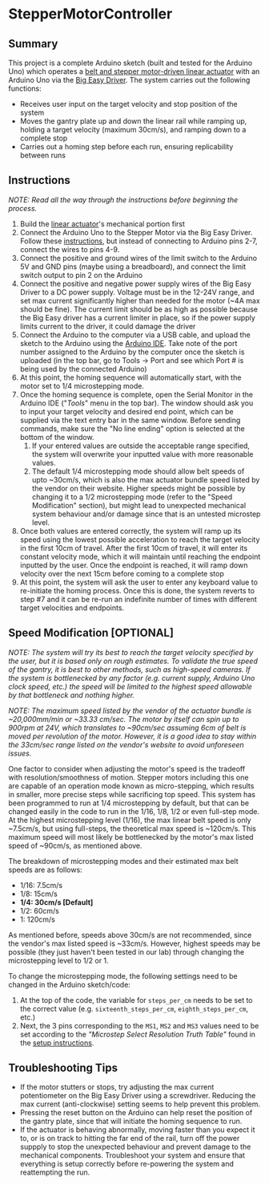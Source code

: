 # StepperMotorController

## Summary

This project is a complete Arduino sketch (built and tested for the Arduino Uno) which operates a [belt and stepper motor-driven linear actuator](https://openbuildspartstore.com/v-slot-nema-17-linear-actuator-bundle-belt-driven/) with an Arduino Uno via the [Big Easy Driver](https://www.sparkfun.com/products/12859). The system carries out the following functions:

* Receives user input on the target velocity and stop position of the system
* Moves the gantry plate up and down the linear rail while ramping up, holding a target velocity (maximum 30cm/s), and ramping down to a complete stop
* Carries out a homing step before each run, ensuring replicability between runs


## Instructions

_NOTE: Read all the way through the instructions before beginning the process._

1. Build the [linear actuator](https://openbuildspartstore.com/v-slot-nema-17-linear-actuator-bundle-belt-driven/)'s mechanical portion first 
2. Connect the Arduino Uno to the Stepper Motor via the Big Easy Driver. Follow these [instructions](https://learn.sparkfun.com/tutorials/big-easy-driver-hookup-guide?_ga=2.116967247.876811756.1622225245-1078570728.1616535972), but instead of connecting to Arduino pins 2-7, connect the wires to pins 4-9.
3. Connect the positive and ground wires of the limit switch to the Arduino 5V and GND pins (maybe using a breadboard), and connect the limit switch output to pin 2 on the Arduino
4. Connect the positive and negative power supply wires of the Big Easy Driver to a DC power supply. Voltage must be in the 12-24V range, and set max current significantly higher than needed for the motor (~4A max should be fine). The current limit should be as high as possible because the Big Easy driver has a current limiter in place, so if the power supply limits current to the driver, it could damage the driver
5. Connect the Arduino to the computer via a USB cable, and upload the sketch to the Arduino using the [Arduino IDE](https://www.arduino.cc/en/software). Take note of the port number assigned to the Arduino by the computer once the sketch is uploaded (in the top bar, go to Tools -> Port and see which Port # is being used by the connected Arduino)
6. At this point, the homing sequence will automatically start, with the motor set to 1/4 microstepping mode. 
7. Once the homing sequence is complete, open the Serial Monitor in the Arduino IDE ("_Tools_" menu in the top bar). The window should ask you to input your target velocity and desired end point, which can be supplied via the text entry bar in the same window. Before sending commands, make sure the "No line ending" option is selected at the bottom of the window.
    1. If your entered values are outside the acceptable range specified, the system will overwrite your inputted value with more reasonable values.
    2. The default 1/4 microstepping mode should allow belt speeds of upto ~30cm/s, which is also the max actuator bundle speed listed by the vendor on their website. Higher speeds might be possible by changing it to a 1/2 microstepping mode (refer to the "Speed Modification" section), but might lead to unexpected mechanical system behaviour and/or damage since that is an untested microstep level.
7. Once both values are entered correctly, the system will ramp up its speed using the lowest possible acceleration to reach the target velocity in the first 10cm of travel. After the first 10cm of travel, it will enter its constant velocity mode, which it will maintain until reaching the endpoint inputted by the user. Once the endpoint is reached, it will ramp down velocity over the next 15cm before coming to a complete stop
8. At this point, the system will ask the user to enter any keyboard value to re-initiate the homing process. Once this is done, the system reverts to step #7 and it can be re-run an indefinite number of times with different target velocities and endpoints.

## Speed Modification [OPTIONAL]

_NOTE: The system will try its best to reach the target velocity specified by the user, but it is based only on rough estimates. To validate the true speed of the gantry, it is best to other methods, such as high-speed cameras. If the system is bottlenecked by any factor (e.g. current supply, Arduino Uno clock speed, etc.) the speed will be limited to the highest speed allowable by that bottleneck and nothing higher._

_NOTE: The maximum speed listed by the vendor of the actuator bundle is ~20,000mm/min or ~33.33 cm/sec. The motor by itself can spin up to 900rpm at 24V, which translates to ~90cm/sec assuming 6cm of belt is moved per revolution of the motor. However, it is a good idea to stay within the 33cm/sec range listed on the vendor's website to avoid unforeseen issues._


One factor to consider when adjusting the motor's speed is the tradeoff with resolution/smoothness of motion. Stepper motors including this one are capable of an operation mode known as micro-stepping, which results in smaller, more precise steps while sacrificing top speed. This system has been programmed to run at 1/4 microstepping by default, but that can be changed easily in the code to run in the 1/16, 1/8, 1/2 or even full-step mode. At the highest microstepping level (1/16), the max linear belt speed is only ~7.5cm/s, but using full-steps, the theoretical max speed is ~120cm/s. This maximum speed will most likely be bottlenecked by the motor's max listed speed of ~90cm/s, as mentioned above. 

The breakdown of microstepping modes and their estimated max belt speeds are as follows:
* 1/16: 7.5cm/s
* 1/8: 15cm/s
* **1/4: 30cm/s [Default]**
* 1/2: 60cm/s
* 1: 120cm/s

As mentioned before, speeds above 30cm/s are not recommended, since the vendor's max listed speed is ~33cm/s. However, highest speeds may be possible (they just haven't been tested in our lab) through changing the microstepping level to 1/2 or 1.

To change the microstepping mode, the following settings need to be changed in the Arduino sketch/code:
1. At the top of the code, the variable for `steps_per_cm` needs to be set to the correct value (e.g. `sixteenth_steps_per_cm`, `eighth_steps_per_cm`, etc.)
2. Next, the 3 pins corresponding to the `MS1`, `MS2` and `MS3` values need to be set according to the _"Microstep Select Resolution Truth Table"_ found in the [setup instructions](https://learn.sparkfun.com/tutorials/big-easy-driver-hookup-guide?_ga=2.116967247.876811756.1622225245-1078570728.1616535972).

## Troubleshooting Tips

* If the motor stutters or stops, try adjusting the max current potentiometer on the Big Easy Driver using a screwdriver. Reducing the max current (anti-clockwise) setting seems to help prevent this problem. 
* Pressing the reset button on the Arduino can help reset the position of the gantry plate, since that will initiate the homing sequence to run.
* If the actuator is behaving abnormally, moving faster than you expect it to, or is on track to hitting the far end of the rail, turn off the power suppply to stop the unexpected behaviour and prevent damage to the mechanical components. Troubleshoot your system and ensure that everything is setup correctly before re-powering the system and reattempting the run. 
